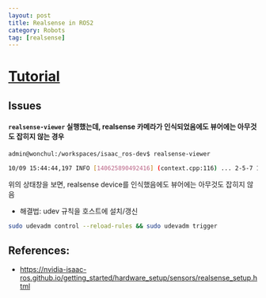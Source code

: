 ```yaml
---
layout: post
title: Realsense in ROS2
category: Robots
tag: [realsense]
---
```



# [Tutorial](https://nvidia-isaac-ros.github.io/getting_started/hardware_setup/sensors/realsense_setup.html)



## Issues

#### `realsense-viewer` 실행했는데, realsense 카메라가 인식되었음에도 뷰어에는 아무것도 잡히지 않는 경우

```sh
admin@wonchul:/workspaces/isaac_ros-dev$ realsense-viewer 

10/09 15:44:44,197 INFO [140625890492416] (context.cpp:116) ... 2-5-7 10/09 15:44:44,197 INFO [140625890492416] (context.cpp:128) Found 1 RealSense devices (0xff requested & 0xff from device-mask in settings)
```

위의 상태창을 보면, realsense device를 인식했음에도 뷰어에는 아무것도 잡히지 않음

* 해결법: udev 규칙을 호스트에 설치/갱신

```sh
sudo udevadm control --reload-rules && sudo udevadm trigger
```

## References:

* https://nvidia-isaac-ros.github.io/getting_started/hardware_setup/sensors/realsense_setup.html
